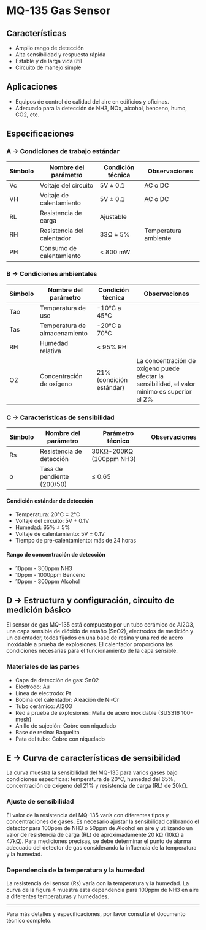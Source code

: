 # MQ-135 Gas Sensor

## Características

- Amplio rango de detección
- Alta sensibilidad y respuesta rápida
- Estable y de larga vida útil
- Circuito de manejo simple

## Aplicaciones

- Equipos de control de calidad del aire en edificios y oficinas.
- Adecuado para la detección de NH3, NOx, alcohol, benceno, humo, CO2, etc.

## Especificaciones

### A → Condiciones de trabajo estándar

| Símbolo | Nombre del parámetro       | Condición técnica | Observaciones        |
| ------- | -------------------------- | ----------------- | -------------------- |
| Vc      | Voltaje del circuito       | 5V ± 0.1          | AC o DC              |
| VH      | Voltaje de calentamiento   | 5V ± 0.1          | AC o DC              |
| RL      | Resistencia de carga       | Ajustable         |                      |
| RH      | Resistencia del calentador | 33Ω ± 5%          | Temperatura ambiente |
| PH      | Consumo de calentamiento   | < 800 mW          |                      |

### B → Condiciones ambientales

| Símbolo | Nombre del parámetro          | Condición técnica        | Observaciones                                                                                |
| ------- | ----------------------------- | ------------------------ | -------------------------------------------------------------------------------------------- |
| Tao     | Temperatura de uso            | -10°C a 45°C             |                                                                                              |
| Tas     | Temperatura de almacenamiento | -20°C a 70°C             |                                                                                              |
| RH      | Humedad relativa              | < 95% RH                 |                                                                                              |
| O2      | Concentración de oxígeno      | 21% (condición estándar) | La concentración de oxígeno puede afectar la sensibilidad, el valor mínimo es superior al 2% |

### C → Características de sensibilidad

| Símbolo | Nombre del parámetro       | Parámetro técnico       | Observaciones |
| ------- | -------------------------- | ----------------------- | ------------- |
| Rs      | Resistencia de detección   | 30KΩ-200KΩ (100ppm NH3) |               |
| α       | Tasa de pendiente (200/50) | ≤ 0.65                  |               |

#### Condición estándar de detección

- Temperatura: 20°C ± 2°C
- Voltaje del circuito: 5V ± 0.1V
- Humedad: 65% ± 5%
- Voltaje de calentamiento: 5V ± 0.1V
- Tiempo de pre-calentamiento: más de 24 horas

#### Rango de concentración de detección

- 10ppm - 300ppm NH3
- 10ppm - 1000ppm Benceno
- 10ppm - 300ppm Alcohol

## D → Estructura y configuración, circuito de medición básico

El sensor de gas MQ-135 está compuesto por un tubo cerámico de Al2O3, una capa sensible de dióxido de estaño (SnO2), electrodos de medición y un calentador, todos fijados en una base de resina y una red de acero inoxidable a prueba de explosiones. El calentador proporciona las condiciones necesarias para el funcionamiento de la capa sensible.

### Materiales de las partes

- Capa de detección de gas: SnO2
- Electrodo: Au
- Línea de electrodo: Pt
- Bobina del calentador: Aleación de Ni-Cr
- Tubo cerámico: Al2O3
- Red a prueba de explosiones: Malla de acero inoxidable (SUS316 100-mesh)
- Anillo de sujeción: Cobre con niquelado
- Base de resina: Baquelita
- Pata del tubo: Cobre con niquelado

## E → Curva de características de sensibilidad

La curva muestra la sensibilidad del MQ-135 para varios gases bajo condiciones específicas: temperatura de 20°C, humedad del 65%, concentración de oxígeno del 21% y resistencia de carga (RL) de 20kΩ.

### Ajuste de sensibilidad

El valor de la resistencia del MQ-135 varía con diferentes tipos y concentraciones de gases. Es necesario ajustar la sensibilidad calibrando el detector para 100ppm de NH3 o 50ppm de Alcohol en aire y utilizando un valor de resistencia de carga (RL) de aproximadamente 20 kΩ (10kΩ a 47kΩ). Para mediciones precisas, se debe determinar el punto de alarma adecuado del detector de gas considerando la influencia de la temperatura y la humedad.

### Dependencia de la temperatura y la humedad

La resistencia del sensor (Rs) varía con la temperatura y la humedad. La curva de la figura 4 muestra esta dependencia para 100ppm de NH3 en aire a diferentes temperaturas y humedades.

---

Para más detalles y especificaciones, por favor consulte el documento técnico completo.
